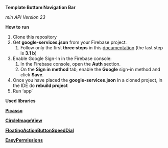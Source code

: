 **Template Bottom Navigation Bar**

_min API Version 23_

**How to run**

1. Clone this repository
2. Get **google-services.json** from your Firebase project.
    1. Follow only the first **three steps** in this [documentation](https://firebase.google.com/docs/android/setup?authuser=0) (the last step is **3.1 b**)
3. Enable Google Sign-In in the Firebase console:
    1. In the Firebase console, open the **Auth** section.
    2. On the **Sign in method** tab, enable the **Google** sign-in method and click **Save**.
4. Once you have placed the **google-services.json** in a cloned project, in the IDE do **rebuild project**
5. Run ‘app’

**Used libraries**

**[Picasso](https://github.com/square/picasso)**

**[CircleImageView](https://github.com/hdodenhof/CircleImageView)**

**[FloatingActionButtonSpeedDial](https://github.com/leinardi/FloatingActionButtonSpeedDial)**

**[EasyPermissions](https://github.com/googlesamples/easypermissions)**